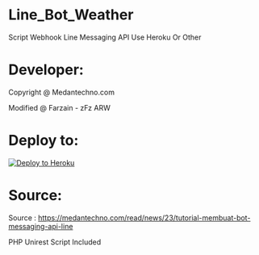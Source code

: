 # Line_Bot_Weather
Script Webhook Line Messaging API Use Heroku Or Other

# Developer:
Copyright @ Medantechno.com

Modified @ Farzain - zFz
ARW

# Deploy to:
[![Deploy to Heroku](https://www.herokucdn.com/deploy/button.svg)](https://heroku.com/deploy)

# Source:
Source : https://medantechno.com/read/news/23/tutorial-membuat-bot-messaging-api-line

PHP Unirest Script Included
